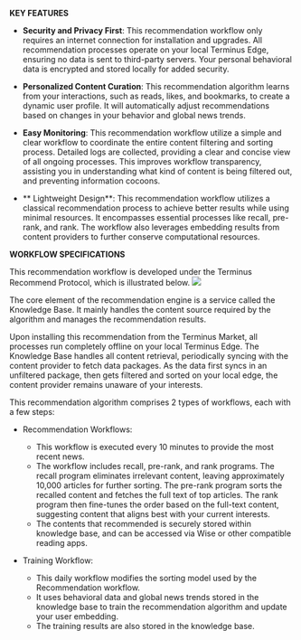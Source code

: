 **KEY FEATURES**

- **Security and Privacy First**: This recommendation workflow only requires an internet connection for installation and upgrades. All recommendation processes operate on your local Terminus Edge, ensuring no data is sent to third-party servers. Your personal behavioral data is encrypted and stored locally for added security.

- **Personalized Content Curation**: This recommendation algorithm learns from your interactions, such as reads, likes, and bookmarks, to create a dynamic user profile. It will automatically adjust recommendations based on changes in your behavior and global news trends.

- **Easy Monitoring**: This recommendation workflow utilize a simple and clear workflow to coordinate the entire content filtering and sorting process. Detailed logs are collected, providing a clear and concise view of all ongoing processes. This improves workflow transparency, assisting you in understanding what kind of content is being filtered out, and preventing information cocoons.

- ** Lightweight Design**: This recommendation workflow utilizes a classical recommendation process to achieve better results while using minimal resources. It encompasses essential processes like recall, pre-rank, and rank. The workflow also leverages embedding results from content providers to further conserve computational resources.


**WORKFLOW SPECIFICATIONS**

This recommendation workflow is developed under the Terminus Recommend Protocol, which is illustrated below.
![](https://file.bttcdn.com/appstore/recommendreadme/recommend_workflow_notitle.png)

The core element of the recommendation engine is a service called the Knowledge Base. It mainly handles the content source required by the algorithm and manages the recommendation results.

Upon installing this recommendation from the Terminus Market, all processes run completely offline on your local Terminus Edge. The Knowledge Base handles all content retrieval, periodically syncing with the content provider to fetch data packages. As the data first syncs in an unfiltered package, then gets filtered and sorted on your local edge, the content provider remains unaware of your interests.

This recommendation algorithm comprises 2 types of workflows, each with a few steps:
- Recommendation Workflows: 
    - This workflow is executed every 10 minutes to provide the most recent news.
    - The workflow includes recall, pre-rank, and rank programs. The recall program eliminates irrelevant content, leaving approximately 10,000 articles for further sorting. The pre-rank program sorts the recalled content and fetches the full text of top articles. The rank program then fine-tunes the order based on the full-text content, suggesting content that aligns best with your current interests.
    - The contents that recommended is securely stored within knowledge base, and can be accessed via Wise or other compatible reading apps.

- Training Workflow: 
    - This daily workflow modifies the sorting model used by the Recommendation workflow.
    - It uses behavioral data and global news trends stored in the knowledge base to train the recommendation algorithm and update your user embedding.
    - The training results are also stored in the knowledge base.
